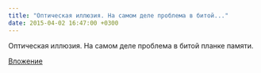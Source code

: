 ```yaml
---
title: "Оптическая иллюзия. На самом деле проблема в битой..."
date: 2015-04-02 16:47:00 +0300
---
```


Оптическая иллюзия. На самом деле проблема в битой планке памяти.

[Вложение](/assets/vk_photos/1/TEiqb0IdKTA.jpg)
